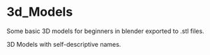 # 3d_Models
Some basic 3D models for beginners in blender exported to .stl files.

3D Models with self-descriptive names.
